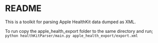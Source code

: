 # README #

This is a toolkit for parsing Apple HealthKit data dumped as XML.

To run copy the apple_health_export folder to the same directory and run;
`python healthKitParser/main.py apple_health_export/export.xml`
